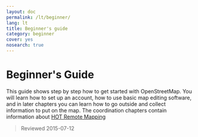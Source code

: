```yaml
---
layout: doc
permalink: /lt/beginner/
lang: lt
title: Beginner's guide
category: beginner
cover: yes
nosearch: true
---
```


Beginner's Guide
================


This guide shows step by step how to get started with OpenStreetMap. You will learn
how to set up an account, how to use basic map editing software, and in later chapters you can learn how to go outside
and collect information to put on the map. The coordination chapters contain information about [HOT Remote Mapping](/en/coordination/) 

> Reviewed 2015-07-12  